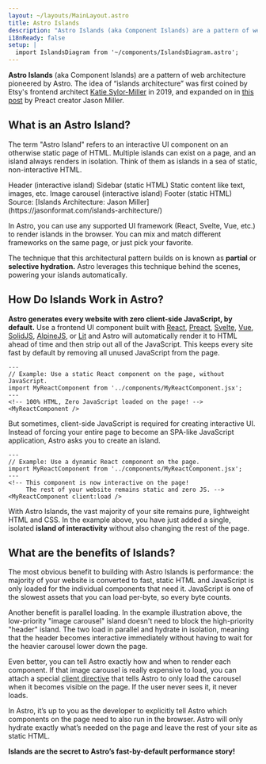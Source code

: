 ```yaml
---
layout: ~/layouts/MainLayout.astro
title: Astro Islands
description: "Astro Islands (aka Component Islands) are a pattern of web architecture pioneered by Astro. “Islands architecture” was first coined by Etsy's frontend architect Katie Sylor-Miller in 2019, and expanded on by Preact creator Jason Miller."
i18nReady: false
setup: |
  import IslandsDiagram from '~/components/IslandsDiagram.astro';
---
```


**Astro Islands** (aka Component Islands) are a pattern of web architecture pioneered by Astro. The idea of “islands architecture” was first coined by Etsy's frontend architect [Katie Sylor-Miller](https://twitter.com/ksylor) in 2019, and expanded on in [this post](https://jasonformat.com/islands-architecture/) by Preact creator Jason Miller.

## What is an Astro Island?

The term "Astro Island" refers to an interactive UI component on an otherwise static page of HTML. Multiple islands can exist on a page, and an island always renders in isolation. Think of them as islands in a sea of static, non-interactive HTML.

<IslandsDiagram>
  <Fragment slot="headerApp">Header (interactive island)</Fragment>
  <Fragment slot="sidebarApp">Sidebar (static HTML)</Fragment>
  <Fragment slot="main">
    Static content like text, images, etc.
  </Fragment>
  <Fragment slot="carouselApp">Image carousel (interactive island)</Fragment>
  <Fragment slot="footer">Footer (static HTML)</Fragment>
  <Fragment slot="source">Source: [Islands Architecture: Jason Miller](https://jasonformat.com/islands-architecture/)</Fragment>
</IslandsDiagram>

In Astro, you can use any supported UI framework (React, Svelte, Vue, etc.) to render islands in the browser. You can mix and match different frameworks on the same page, or just pick your favorite.

The technique that this architectural pattern builds on is known as **partial** or **selective hydration.** Astro leverages this technique behind the scenes, powering your islands automatically. 

## How Do Islands Work in Astro?

**Astro generates every website with zero client-side JavaScript, by default.** Use a frontend UI component built with [React](https://reactjs.org/), [Preact](https://preactjs.com/), [Svelte](https://svelte.dev/), [Vue](https://vuejs.org/), [SolidJS](https://www.solidjs.com/), [AlpineJS](https://alpinejs.dev/), or [Lit](https://lit.dev/) and Astro will automatically render it to HTML ahead of time and then strip out all of the JavaScript. This keeps every site fast by default by removing all unused JavaScript from the page.

```astro title="src/pages/index.astro"
---
// Example: Use a static React component on the page, without JavaScript.
import MyReactComponent from '../components/MyReactComponent.jsx';
---
<!-- 100% HTML, Zero JavaScript loaded on the page! -->
<MyReactComponent />
```

But sometimes, client-side JavaScript is required for creating interactive UI. Instead of forcing your entire page to become an SPA-like JavaScript application, Astro asks you to create an island.

```astro title="src/pages/index.astro" ins="client:load"
---
// Example: Use a dynamic React component on the page.
import MyReactComponent from '../components/MyReactComponent.jsx';
---
<!-- This component is now interactive on the page! 
     The rest of your website remains static and zero JS. -->
<MyReactComponent client:load />
```

With Astro Islands, the vast majority of your site remains pure, lightweight HTML and CSS. In the example above, you have just added a single, isolated **island of interactivity** without also changing the rest of the page.

## What are the benefits of Islands?

The most obvious benefit to building with Astro Islands is performance: the majority of your website is converted to fast, static HTML and JavaScript is only loaded for the individual components that need it. JavaScript is one of the slowest assets that you can load per-byte, so every byte counts.

Another benefit is parallel loading. In the example illustration above, the low-priority "image carousel" island doesn't need to block the high-priority "header" island. The two load in parallel and hydrate in isolation, meaning that the header becomes interactive immediately without having to wait for the heavier carousel lower down the page.

Even better, you can tell Astro exactly how and when to render each component. If that image carousel is really expensive to load, you can attach a special [client directive](/en/reference/directives-reference/#client-directives) that tells Astro to only load the carousel when it becomes visible on the page. If the user never sees it, it never loads.

In Astro, it’s up to you as the developer to explicitly tell Astro which components on the page need to also run in the browser. Astro will only hydrate exactly what’s needed on the page and leave the rest of your site as static HTML. 

**Islands are the secret to Astro’s fast-by-default performance story!**
